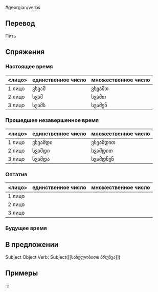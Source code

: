 #georgian/verbs 
## Перевод
Пить
## Спряжения
### Настоящее время
<лицо>|единственное число|множественное число
--------|---------------------|------------------------
1 лицо | ვსვამ | ვსვამთ
2 лицо | სვამ | სვამთ
3 лицо | სვამს | სვამენ
### Прошедшее незавершенное время
<лицо>|единственное число|множественное число
--------|---------------------|------------------------
1 лицо | ვსვამდი | ვსვამდით
2 лицо | სვამდი | სვამდით
3 лицо | სვამდა | სვამდნენ
### Оптатив
<лицо>|единственное число|множественное число
--------|---------------------|------------------------
1 лицо | | 
2 лицо | | 
3 лицо | | 
### Будущее время
## В предложении
Subject Object Verb: Subject([[სახელობითი ბრუნვა]])
## Примеры
:::
